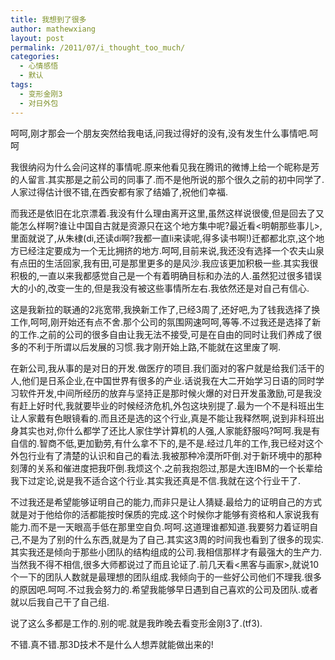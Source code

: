 ```yaml
---
title: 我想到了很多
author: mathewxiang
layout: post
permalink: /2011/07/i_thought_too_much/
categories:
  - 心情感悟
  - 默认
tags:
  - 变形金刚3
  - 对日外包
---
```

呵呵,刚才那会一个朋友突然给我电话,问我过得好的没有,没有发生什么事情吧.呵呵

我很纳闷为什么会问这样的事情呢.原来他看见我在腾讯的微博上给一个昵称是芳的人留言.其实那是之前公司的同事了.而不是他所说的那个很久之前的初中同学了.人家过得估计很不错,在西安都有家了结婚了,祝他们幸福.

而我还是依旧在北京漂着.我没有什么理由离开这里,虽然这样说很傻,但是回去了又能怎么样啊?谁让中国自古就是资源只在这个地方集中呢?最近看<明朝那些事儿>,里面就说了,从朱棣(di,还读di啊?我都一直li来读呢,得多读书啊!)迁都都北京,这个地方已经注定要成为一个无比拥挤的地方.呵呵,目前来说,我还没有选择一个农夫山泉有点田的生活回家,我有田,可是那里更多的是风沙.我应该更加积极一些.其实我很积极的,一直以来我都感觉自己是一个有着明确目标和办法的人.虽然犯过很多错误大的小的,改变一生的,但是我没有被这些事情所左右.我依然还是对自己有信心.

这是我新拉的联通的2兆宽带,我换新工作了,已经3周了,还好吧,为了钱我选择了换工作,呵呵,刚开始还有点不舍.那个公司的氛围网速呵呵,等等.不过我还是选择了新的工作.之前的公司的很多自由让我无法不接受,可是在自由的同时让我们养成了很多的不利于所谓以后发展的习惯.我才刚开始上路,不能就在这里废了啊.

在新公司,我从事的是对日的开发.做医疗的项目.我们面对的客户就是给我们活干的人,他们是日系企业,在中国世界有很多的产业.话说我在大二开始学习日语的同时学习软件开发,中间所经历的放弃与坚持正是那时候火爆的对日开发虽激励,可是我没有赶上好时代,我就要毕业的时候经济危机,外包这块别提了.最为一个不是科班出生让人家戴有色眼镜看的.而且还是选的这个行业,真是不能让我释然啊,说到非科班出身其实也对,你什么都学了还比人家住学计算机的人强,人家能舒服吗?呵呵.我是有自信的.智商不低,更加勤劳,有什么拿不下的,是不是.经过几年的工作,我已经对这个外包行业有了清楚的认识和自己的看法.我被那种冷漠所吓倒.对于新环境中的那种刻薄的关系和催进度把我吓倒.我烦这个.之前我抱怨过,那是大连IBM的一个长辈给我下过定论,说是我不适合这个行业.其实我还真是不信.我就在这个行业干了.

不过我还是希望能够证明自己的能力,而非只是让人猜疑.最给力的证明自己的方式就是对于他给你的活都能按时保质的完成.这个时候你才能够有资格和人家说我有能力.而不是一天眼高手低在那里空自负.呵呵.这道理谁都知道.我要努力着证明自己,不是为了别的什么东西,就是为了自己.其实这3周的时间我也看到了很多的现实.其实我还是倾向于那些小团队的结构组成的公司.我相信那样才有最强大的生产力.当然我不得不相信,很多大师都说过了而且论证了.前几天看<黑客与画家>,就说10个一下的团队人数就是最理想的团队组成.我倾向于的一些好公司他们不理我.很多的原因吧.呵呵.不过我会努力的.希望我能够早日遇到自己喜欢的公司及团队.或者就以后我自己干了自己组.

说了这么多都是工作的.别的呢.就是我昨晚去看变形金刚3了.(tf3).

不错.真不错.那3D技术不是什么人想弄就能做出来的!